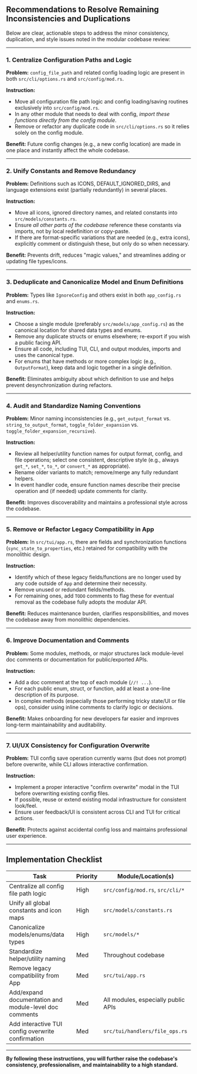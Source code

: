 ## Recommendations to Resolve Remaining Inconsistencies and Duplications

Below are clear, actionable steps to address the minor consistency, duplication, and style issues noted in the modular codebase review:

---

### 1. **Centralize Configuration Paths and Logic**

**Problem:**
`config_file_path` and related config loading logic are present in both `src/cli/options.rs` and `src/config/mod.rs`.

**Instruction:**
- Move all configuration file path logic and config loading/saving routines exclusively into `src/config/mod.rs`.
- In any other module that needs to deal with config, *import these functions directly from the config module*.
- Remove or refactor any duplicate code in `src/cli/options.rs` so it relies solely on the config module.

**Benefit:**
Future config changes (e.g., a new config location) are made in one place and instantly affect the whole codebase.

---

### 2. **Unify Constants and Remove Redundancy**

**Problem:**
Definitions such as ICONS, DEFAULT_IGNORED_DIRS, and language extensions exist (partially redundantly) in several places.

**Instruction:**
- Move all icons, ignored directory names, and related constants into `src/models/constants.rs`.
- Ensure *all other parts of the codebase* reference these constants via imports, not by local redefinition or copy-paste.
- If there are format-specific variations that are needed (e.g., extra icons), explicitly comment or distinguish these, but only do so when necessary.

**Benefit:**
Prevents drift, reduces "magic values," and streamlines adding or updating file types/icons.

---

### 3. **Deduplicate and Canonicalize Model and Enum Definitions**

**Problem:**
Types like `IgnoreConfig` and others exist in both `app_config.rs` and `enums.rs`.

**Instruction:**
- Choose a single module (preferably `src/models/app_config.rs`) as the canonical location for shared data types and enums.
- Remove any duplicate structs or enums elsewhere; re-export if you wish a public facing API.
- Ensure all code, including TUI, CLI, and output modules, imports and uses the canonical type.
- For enums that have methods or more complex logic (e.g., `OutputFormat`), keep data and logic together in a single definition.

**Benefit:**
Eliminates ambiguity about which definition to use and helps prevent desynchronization during refactors.

---

### 4. **Audit and Standardize Naming Conventions**

**Problem:**
Minor naming inconsistencies (e.g., `get_output_format` vs. `string_to_output_format`, `toggle_folder_expansion` vs. `toggle_folder_expansion_recursive`).

**Instruction:**
- Review all helper/utility function names for output format, config, and file operations; select one consistent, descriptive style (e.g., always `get_*`, `set_*`, `to_*`, or `convert_*` as appropriate).
- Rename older variants to match; remove/merge any fully redundant helpers.
- In event handler code, ensure function names describe their precise operation and (if needed) update comments for clarity.

**Benefit:**
Improves discoverability and maintains a professional style across the codebase.

---

### 5. **Remove or Refactor Legacy Compatibility in App**

**Problem:**
In `src/tui/app.rs`, there are fields and synchronization functions (`sync_state_to_properties`, etc.) retained for compatibility with the monolithic design.

**Instruction:**
- Identify which of these legacy fields/functions are no longer used by any code outside of `App` and determine their necessity.
- Remove unused or redundant fields/methods.
- For remaining ones, add `TODO` comments to flag these for eventual removal as the codebase fully adopts the modular API.

**Benefit:**
Reduces maintenance burden, clarifies responsibilities, and moves the codebase away from monolithic dependencies.

---

### 6. **Improve Documentation and Comments**

**Problem:**
Some modules, methods, or major structures lack module-level doc comments or documentation for public/exported APIs.

**Instruction:**
- Add a doc comment at the top of each module (`//! ...`).
- For each public enum, struct, or function, add at least a one-line description of its purpose.
- In complex methods (especially those performing tricky state/UI or file ops), consider using inline comments to clarify logic or decisions.

**Benefit:**
Makes onboarding for new developers far easier and improves long-term maintainability and auditability.

---

### 7. **UI/UX Consistency for Configuration Overwrite**

**Problem:**
TUI config save operation currently warns (but does not prompt) before overwrite, while CLI allows interactive confirmation.

**Instruction:**
- Implement a proper interactive "confirm overwrite" modal in the TUI before overwriting existing config files.
- If possible, reuse or extend existing modal infrastructure for consistent look/feel.
- Ensure user feedback/UI is consistent across CLI and TUI for critical actions.

**Benefit:**
Protects against accidental config loss and maintains professional user experience.

---

## **Implementation Checklist**

| Task                                                    | Priority | Module/Location(s)                 |
|---------------------------------------------------------|----------|-------------------------------------|
| Centralize all config file path logic                   | High     | `src/config/mod.rs`, `src/cli/*`    |
| Unify all global constants and icon maps                | High     | `src/models/constants.rs`           |
| Canonicalize models/enums/data types                    | High     | `src/models/*`                      |
| Standardize helper/utility naming                       | Med      | Throughout codebase                 |
| Remove legacy compatibility from App                    | Med      | `src/tui/app.rs`                    |
| Add/expand documentation and module-level doc comments  | Med      | All modules, especially public APIs  |
| Add interactive TUI config overwrite confirmation       | Med      | `src/tui/handlers/file_ops.rs`      |

---

**By following these instructions, you will further raise the codebase's consistency, professionalism, and maintainability to a high standard.**
